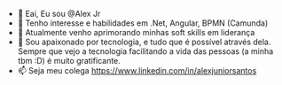- 👋 Eai, Eu sou @Alex Jr
- 👀 Tenho interesse e habilidades em .Net, Angular, BPMN (Camunda)
- 🌱 Atualmente venho aprimorando minhas soft skills em liderança 
- 💞️ Sou apaixonado por tecnologia, e tudo que é possível através dela. Sempre que vejo a tecnologia facilitando a vida das pessoas (a minha tbm :D) é muito gratificante.
- 📫 Seja meu colega https://www.linkedin.com/in/alexjuniorsantos

<!---
NeuroseSA/NeuroseSA is a ✨ special ✨ repository because its `README.md` (this file) appears on your GitHub profile.
You can click the Preview link to take a look at your changes.
--->
